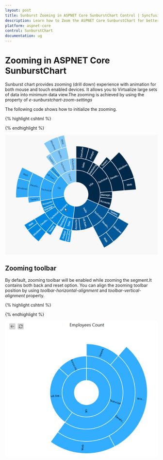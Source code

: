 ```yaml
---
layout: post
title: Sunburst Zooming in ASPNET Core SunburstChart Control | Syncfusion
description: Learn how to Zoom the ASPNET Core SunburstChart for better data visualization, its elements, features, and more.
platform: aspnet-core
control: SunburstChart
documentation: ug
---
```


# Zooming in ASPNET Core SunburstChart

Sunburst chart provides zooming (drill down) experience with animation for both mouse and touch enabled devices. It allows you to Virtualize large sets of data into minimum data view.The zooming is achieved by using the property of *e-sunburstchart-zoom-settings*

The following code shows how to initialize the zooming.

{% highlight cshtml %}

<ej-sunburstchart id="SunburstChart" >
   <e-sunburstchart-zoom-settings enable="true"></e-sunburstchart-zoom-settings>
  <ej-sunburstchart>

{% endhighlight %}

![Sunburst chart Zooming1](Zooming_images/Zooming_img1.gif)

## Zooming toolbar
By default, zooming toolbar will be enabled while zooming the segment.It contains both back and reset option.
You can align the zooming toolbar position by using *toolbar-horizontal-alignment* and *toolbar-vertical-alignment* property.

{% highlight cshtml %}

<ej-sunburstchart id="SunburstChart" >
   <e-sunburstchart-zoom-settings enable="true"toolbar-horizontal-alignment="@SunburstHorizontalAlignment.Left">
   </e-sunburstchart-zoom-settings>
  <ej-sunburstchart>

{% endhighlight %}

![Sunburst chart Zooming2](Zooming_images/Zooming_img2.png)


